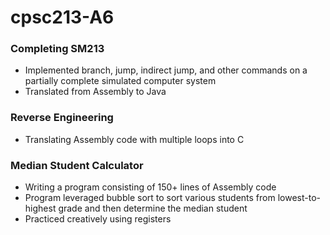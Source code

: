 # cpsc213-A6

### Completing SM213 ###
- Implemented branch, jump, indirect jump, and other commands on a partially complete simulated computer system
- Translated from Assembly to Java 

### Reverse Engineering ###
- Translating Assembly code with multiple loops into C

### Median Student Calculator ###
- Writing a program consisting of 150+ lines of Assembly code
- Program leveraged bubble sort to sort various students from lowest-to-highest grade and then determine the median student
- Practiced creatively using registers
